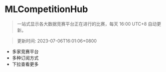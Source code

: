 # MLCompetitionHub

> 一站式显示各大数据竞赛平台正在进行的比赛，每天 16:00 UTC+8 自动更新。
  
> 更新时间: 2023-07-06T16:01:06+0800 

* 多家竞赛平台
* 多种订阅方式
* 下拉查看更多